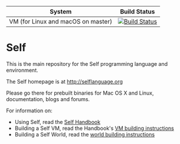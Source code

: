 | System  | Build Status |
| ------------- | ------------- |
| VM (for Linux and macOS on master) | [![Build Status](https://travis-ci.org/russellallen/self.svg?branch=master)](https://travis-ci.org/russellallen/self) |

Self
====

This is the main repository for the Self programming language and environment.

The Self homepage is at http://selflanguage.org

Please go there for prebuilt binaries for Mac OS X and Linux, documentation,
blogs and forums.

For information on:

  * Using Self, read the [Self Handbook][1]
  * Building a Self VM, read the Handbook's [VM building instructions][2]
  * Building a Self World, read the [world building instructions][3]
  
[1]: http://handbook.selflanguage.org/4.5/
[2]: http://handbook.selflanguage.org/4.5/buildvm.html
[3]: http://handbook.selflanguage.org/4.5/buildworld.html


